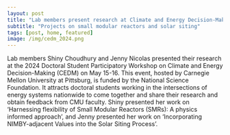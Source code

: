 ```yaml
---
layout: post
title: "Lab members present research at Climate and Energy Decision-Making (CEDM) workshop at CMU"
subtitle: "Projects on small modular reactors and solar siting"
tags: [post, home, featured]
image: /img/cedm_2024.png
---
```


Lab members Shiny Choudhury and Jenny Nicolas presented their research at the 2024 Doctoral Student Participatory Workshop on Climate and Energy Decision-Making (CEDM) on May 15-16. This event, hosted by Carnegie Mellon University at Pittsburg, is funded by the National Science Foundation. It attracts doctoral students working in the intersections of energy systems nationwide to come together and share their research and obtain feedback from CMU faculty. Shiny presented her work on ‘Harnessing flexibility of Small Modular Reactors (SMRs): A physics informed approach’, and Jenny presented her work on ‘Incorporating NIMBY-adjacent Values into the Solar Siting Process’.

